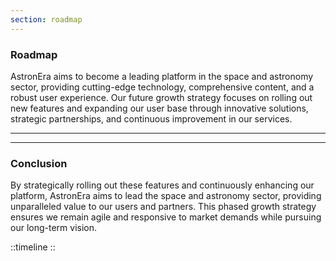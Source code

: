 ```yaml
---
section: roadmap
---
```


### Roadmap

AstronEra aims to become a leading platform in the space and astronomy sector, providing
cutting-edge technology, comprehensive content, and a robust user experience. Our future growth
strategy focuses on rolling out new features and expanding our user base through innovative
solutions, strategic partnerships, and continuous improvement in our services.


---

<!-- Bulk of content -->

---


### Conclusion

By strategically rolling out these features and continuously enhancing our platform, AstronEra aims
to lead the space and astronomy sector, providing unparalleled value to our users and partners. This
phased growth strategy ensures we remain agile and responsive to market demands while pursuing our
long-term vision.

::timeline 
::
